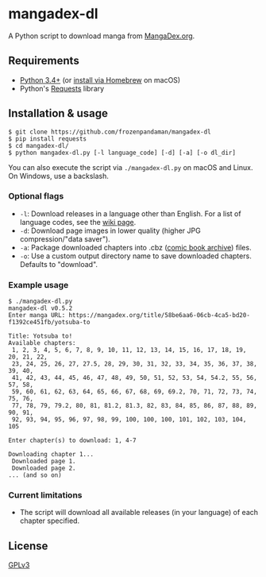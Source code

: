 # mangadex-dl

A Python script to download manga from [MangaDex.org](https://mangadex.org/).

## Requirements
  * [Python 3.4+](https://www.python.org/downloads/) (or [install via Homebrew](https://docs.python-guide.org/starting/install3/osx/) on macOS)
  * Python's [Requests](https://docs.python-requests.org/en/latest/) library

## Installation & usage
```
$ git clone https://github.com/frozenpandaman/mangadex-dl
$ pip install requests
$ cd mangadex-dl/
$ python mangadex-dl.py [-l language_code] [-d] [-a] [-o dl_dir]
```

You can also execute the script via `./mangadex-dl.py` on macOS and Linux. On Windows, use a backslash.

### Optional flags

* `-l`: Download releases in a language other than English. For a list of language codes, see the [wiki page](https://github.com/frozenpandaman/mangadex-dl/wiki/language-codes).
* `-d`: Download page images in lower quality (higher JPG compression/"data saver").
* `-a`: Package downloaded chapters into .cbz ([comic book archive](https://en.wikipedia.org/wiki/Comic_book_archive)) files.
* `-o`: Use a custom output directory name to save downloaded chapters. Defaults to "download".

### Example usage
```
$ ./mangadex-dl.py
mangadex-dl v0.5.2
Enter manga URL: https://mangadex.org/title/58be6aa6-06cb-4ca5-bd20-f1392ce451fb/yotsuba-to

Title: Yotsuba to!
Available chapters:
 1, 2, 3, 4, 5, 6, 7, 8, 9, 10, 11, 12, 13, 14, 15, 16, 17, 18, 19, 20, 21, 22,
 23, 24, 25, 26, 27, 27.5, 28, 29, 30, 31, 32, 33, 34, 35, 36, 37, 38, 39, 40,
 41, 42, 43, 44, 45, 46, 47, 48, 49, 50, 51, 52, 53, 54, 54.2, 55, 56, 57, 58,
 59, 60, 61, 62, 63, 64, 65, 66, 67, 68, 69, 69.2, 70, 71, 72, 73, 74, 75, 76,
 77, 78, 79, 79.2, 80, 81, 81.2, 81.3, 82, 83, 84, 85, 86, 87, 88, 89, 90, 91,
 92, 93, 94, 95, 96, 97, 98, 99, 100, 100, 100, 101, 102, 103, 104, 105

Enter chapter(s) to download: 1, 4-7

Downloading chapter 1...
 Downloaded page 1.
 Downloaded page 2.
... (and so on)
```

### Current limitations
 * The script will download all available releases (in your language) of each chapter specified.

## License

[GPLv3](https://www.gnu.org/licenses/gpl-3.0.html)